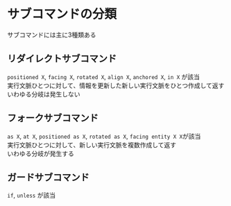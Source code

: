 # サブコマンドの分類
サブコマンドには主に3種類ある

## リダイレクトサブコマンド
`positioned X`, `facing X`, `rotated X`, `align X`, `anchored X`, `in X` が該当
<br>実行文脈ひとつに対して、情報を更新した新しい実行文脈をひとつ作成して返す
<br>いわゆる分岐は発生しない

## フォークサブコマンド
`as X`, `at X`, `positioned as X`, `rotated as X`, `facing entity X X`が該当
<br>実行文脈ひとつに対して、新しい実行文脈を複数作成して返す
<br>いわゆる分岐が発生する

## ガードサブコマンド
`if`, `unless` が該当